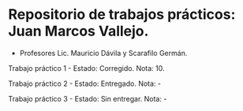 # Repositorio de trabajos prácticos: Juan Marcos Vallejo.
- Profesores Lic. Mauricio Dávila y Scarafilo Germán.

Trabajo práctico 1 - Estado: Corregido.
Nota: 10.

Trabajo práctico 2 - Estado: Entregado.
Nota: -

Trabajo práctico 3 - Estado: Sin entregar.
Nota: -

